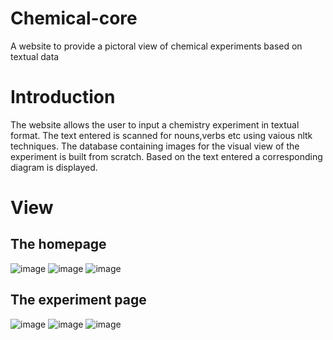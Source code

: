 # Chemical-core
A website to provide a pictoral view of chemical experiments based on textual data 
# Introduction 
The website allows the user to input a chemistry experiment in textual format. The text entered is scanned for nouns,verbs etc using vaious nltk techniques. The database containing images for the visual view of the experiment is built from scratch. Based on the text entered a corresponding diagram is displayed.
# View
## The homepage
![image](https://user-images.githubusercontent.com/79797979/222878488-f4a86929-1902-4c0c-97f3-d6f6a6db0dd0.png)
![image](https://user-images.githubusercontent.com/79797979/222878504-2f8515d6-623e-4ce0-acc9-828d9b296a71.png)
![image](https://user-images.githubusercontent.com/79797979/222878527-45cfcfad-f0ed-4a8b-b76a-f29fa475c35e.png)
## The experiment page
![image](https://user-images.githubusercontent.com/79797979/222878649-4207a8a0-1769-4242-ad6f-89c56b2541cf.png)
![image](https://user-images.githubusercontent.com/79797979/222878703-f53c966f-e608-400b-826e-b8db2e85d28d.png)
![image](https://user-images.githubusercontent.com/79797979/222878735-fadd6a32-13a7-4e92-94c7-0558aa0a7762.png)

